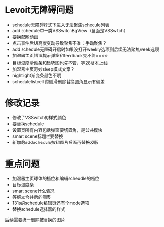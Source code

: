 # Levoit无障碍问题

* schedule无障碍模式下进入无法聚焦schedule列表
* add schedule中一类VSSwitchBgView（里面是VSSwitch）
* 要换配网动画
* 点击事件后UI高度变动导致聚焦不准：手动聚焦？
* add schedule无障碍开启时如果没打开weekly选项则后续无法聚焦week选项
* 加湿器主页错误提示弹窗和feedback先不管⭐️⭐️⭐️⭐️
* 目标湿度滑动条和趋势图也先不管，等28版本上线
* 加湿器主页奇妙sleep模式文案？
* nightlight渐变条颜色不明
* schedulelistcell 的侧滑删除替换圆角显示有偏差





# 修改记录

* 修改了VSSwitch的样式颜色
* 要替换schedule
* 设置页所有内容包括弹窗要切圆角，是公共模块
* smart scene标题栏要替换
* 新加的addschedule按钮图片后面再替换发版



# 重点问题

* 加湿器主页球体的档位和编辑scheudle的档位
* 目标湿度条
* smart scene什么情况
* 等版本合并后的图表
* 131s的schedule编辑页还有个mode选项
* 替换schedule选择器的样式

后续需要统一删除被替换的图片

